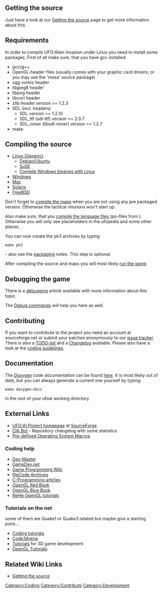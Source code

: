 ## Getting the source

Just have a look at our [Getting the
source](Getting_the_source "wikilink") page to get more information
about this.

## Requirements

In order to compile UFO:Alien Invasion under Linux you need to install
some packages. First of all make sure, that you have gcc installed.

- gcc/g++
- OpenGL-header files (usually comes with your graphic card drivers; or
  you may use the 'mesa' source package)
- ogg vorbis header
- libjpeg8 header
- libpng header
- libcurl header
- zlib header version \>= 1.2.3
- SDL (incl. headers)
  - SDL version \>= 1.2.10
  - SDL_ttf (sdl-ttf) version \>= 2.0.7
  - SDL_mixer (libsdl-mixer) version \>= 1.2.7
- make

## Compiling the source

- [Linux (Generic)](Compile_for_Linux "wikilink")
  - [Debian/Ubuntu](Debian "wikilink")
  - [SuSE](Suse "wikilink")
  - [Compile Windows binaries with Linux](MinGW "wikilink")
- [Windows](Compile_for_Windows "wikilink")
- [Mac](Compile_for_Mac "wikilink")
- [Solaris](Compile_for_Solaris "wikilink")
- [FreeBSD](Compile_for_FreeBSD "wikilink")

Don't forget to [compile the maps](Mapping:Compile "wikilink") when you
are not using any pre packaged version. Otherwise the tactical missions
won't start up.

Also make sure, that you [compile the language files](po "wikilink")
(po-files from ). Otherwise you will only see placeholders in the
ufopedia and some other places.

You can now create the pk3 archives by typing

    make pk3

\- also see the [packaging](Packaging "wikilink") notes. This step is
optional.

After compiling the source and maps you will most likely [run the
game](Running_the_game "wikilink").

## Debugging the game

There is a [debugging](debugging "wikilink") article available with more
information about this topic.

The [Debug commands](Coding/Debug_commands "wikilink") will help you
here as well.

## Contributing

If you want to contribute to the project you need an account at
sourceforge.net or submit your patches anonymously to our [issue
tracker](http://ufoai.org/bugs). There is also a
[TODO-list](TODO "wikilink") and a [Changelog](Changelog "wikilink")
available. Please also have a look at the [coding
guidelines](Coding_guidelines "wikilink").

## Documentation

The [Doxygen](Doxygen "wikilink") code documentation can be found
[here](http://ufoai.ninex.info/doxygen). It is most likely out of date,
but you can always generate a current one yourself by typing:

    make doxygen-docs

in the root of your ufoai working directory.

## External Links

- [UFO:AI Project homepage](http://sourceforge.net/projects/ufoai/) at
  [SourceForge](http://sourceforge.net)
- [CIA Bot](http://cia.navi.cx/stats/project/ufoai) - Repository
  changelog with some statistics
- [Pre-defined Operating System
  Macros](http://predef.sourceforge.net/preos.html)

### Coding help

- [Dev-Master](http://www.devmaster.net/)
- [GameDev.net](http://www.gamedev.net/)
- [Game Programming Wiki](http://gpwiki.org/)
- [flipCode Archives](http://www.flipcode.com/archives/)
- [C-Programming articles](http://www.cprogramming.com/)
- [OpenGL Red Book](http://www.glprogramming.com/red/)
- [OpenGL Blue Book](http://www.glprogramming.com/blue/)
- [NeHe OpenGL tutorials](http://nehe.gamedev.net/)

### Tutorials on the net

some of them are Quake1 or Quake3 related but maybe give a starting
point...

- [Coding tutorials](http://webadvisor.aupr.edu/noc/CodingTutorials.htm)
- [Code3Arena](http://www.quakewiki.net/archives/code3arena/)
- [Tutorials](http://www.3delement.com/) for 3D game development
- [OpenGL Tutorials](http://delphi3d.net/)

## Related Wiki Links

- [Getting the source](Getting_the_source "wikilink")

[Category:Coding](Category:Coding "wikilink")
[Category:Contribute](Category:Contribute "wikilink")
[Category:Development](Category:Development "wikilink")
